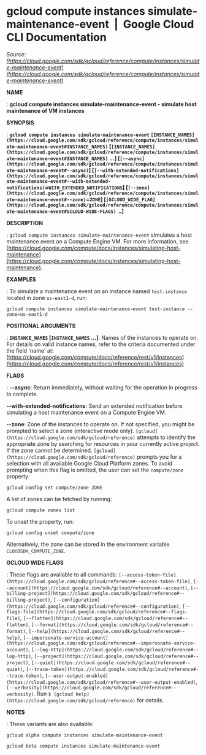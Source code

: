 # gcloud compute instances simulate-maintenance-event  |  Google Cloud CLI Documentation

*Source: [https://cloud.google.com/sdk/gcloud/reference/compute/instances/simulate-maintenance-event](https://cloud.google.com/sdk/gcloud/reference/compute/instances/simulate-maintenance-event)*

**NAME**

: **gcloud compute instances simulate-maintenance-event - simulate host maintenance of VM instances**

**SYNOPSIS**

: **`gcloud compute instances simulate-maintenance-event` `[INSTANCE_NAMES](https://cloud.google.com/sdk/gcloud/reference/compute/instances/simulate-maintenance-event#INSTANCE_NAMES)` [`[INSTANCE_NAMES](https://cloud.google.com/sdk/gcloud/reference/compute/instances/simulate-maintenance-event#INSTANCE_NAMES)` …] [`[--async](https://cloud.google.com/sdk/gcloud/reference/compute/instances/simulate-maintenance-event#--async)`] [`[--with-extended-notifications](https://cloud.google.com/sdk/gcloud/reference/compute/instances/simulate-maintenance-event#--with-extended-notifications)`=`WITH_EXTENDED_NOTIFICATIONS`] [`[--zone](https://cloud.google.com/sdk/gcloud/reference/compute/instances/simulate-maintenance-event#--zone)`=`ZONE`] [`[GCLOUD_WIDE_FLAG](https://cloud.google.com/sdk/gcloud/reference/compute/instances/simulate-maintenance-event#GCLOUD-WIDE-FLAGS) …`]**

**DESCRIPTION**

: `gcloud compute instances simulate-maintenance-event` simulates a
host maintenance event on a Compute Engine VM. For more information, see [https://cloud.google.com/compute/docs/instances/simulating-host-maintenance](https://cloud.google.com/compute/docs/instances/simulating-host-maintenance).

**EXAMPLES**

: To simulate a maintenance event on an instance named
``test-instance`` located in zone
``us-east1-d``, run:

```
gcloud compute instances simulate-maintenance-event test-instance --zone=us-east1-d
```

**POSITIONAL ARGUMENTS**

: **`INSTANCE_NAMES` [`INSTANCE_NAMES` …]**:
Names of the instances to operate on. For details on valid instance names, refer
to the criteria documented under the field 'name' at: [https://cloud.google.com/compute/docs/reference/rest/v1/instances](https://cloud.google.com/compute/docs/reference/rest/v1/instances)

**FLAGS**

: **--async**:
Return immediately, without waiting for the operation in progress to complete.

**--with-extended-notifications**:
Send an extended notification before simulating a host maintenance event on a
Compute Engine VM.

**--zone**:
Zone of the instances to operate on. If not specified, you might be prompted to
select a zone (interactive mode only). `[gcloud](https://cloud.google.com/sdk/gcloud/reference)` attempts to identify the
appropriate zone by searching for resources in your currently active project. If
the zone cannot be determined, `[gcloud](https://cloud.google.com/sdk/gcloud/reference)` prompts you for a selection with
all available Google Cloud Platform zones.
To avoid prompting when this flag is omitted, the user can set the
``compute/zone`` property:

```
gcloud config set compute/zone ZONE
```

A list of zones can be fetched by running:

```
gcloud compute zones list
```

To unset the property, run:

```
gcloud config unset compute/zone
```

Alternatively, the zone can be stored in the environment variable
``CLOUDSDK_COMPUTE_ZONE``.

**GCLOUD WIDE FLAGS**

: These flags are available to all commands: `[--access-token-file](https://cloud.google.com/sdk/gcloud/reference#--access-token-file)`,
`[--account](https://cloud.google.com/sdk/gcloud/reference#--account)`, `[--billing-project](https://cloud.google.com/sdk/gcloud/reference#--billing-project)`,
`[--configuration](https://cloud.google.com/sdk/gcloud/reference#--configuration)`,
`[--flags-file](https://cloud.google.com/sdk/gcloud/reference#--flags-file)`,
`[--flatten](https://cloud.google.com/sdk/gcloud/reference#--flatten)`, `[--format](https://cloud.google.com/sdk/gcloud/reference#--format)`, `[--help](https://cloud.google.com/sdk/gcloud/reference#--help)`, `[--impersonate-service-account](https://cloud.google.com/sdk/gcloud/reference#--impersonate-service-account)`,
`[--log-http](https://cloud.google.com/sdk/gcloud/reference#--log-http)`,
`[--project](https://cloud.google.com/sdk/gcloud/reference#--project)`, `[--quiet](https://cloud.google.com/sdk/gcloud/reference#--quiet)`, `[--trace-token](https://cloud.google.com/sdk/gcloud/reference#--trace-token)`, `[--user-output-enabled](https://cloud.google.com/sdk/gcloud/reference#--user-output-enabled)`,
`[--verbosity](https://cloud.google.com/sdk/gcloud/reference#--verbosity)`.
Run `$ [gcloud help](https://cloud.google.com/sdk/gcloud/reference)` for details.

**NOTES**

: These variants are also available:

```
gcloud alpha compute instances simulate-maintenance-event
```

```
gcloud beta compute instances simulate-maintenance-event
```